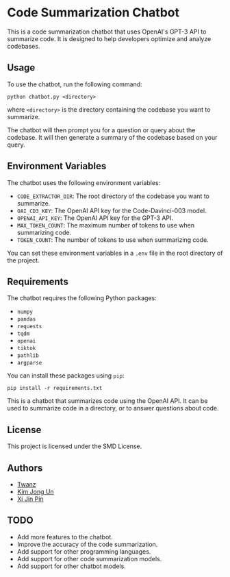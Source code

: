 
# Code Summarization Chatbot

This is a code summarization chatbot that uses OpenAI's GPT-3 API to summarize code. It is designed to help developers optimize and analyze codebases. 

## Usage

To use the chatbot, run the following command:

```python chatbot.py <directory>```

where `<directory>` is the directory containing the codebase you want to summarize.

The chatbot will then prompt you for a question or query about the codebase. It will then generate a summary of the codebase based on your query.

## Environment Variables

The chatbot uses the following environment variables:

- `CODE_EXTRACTOR_DIR`: The root directory of the codebase you want to summarize.
- `OAI_CD3_KEY`: The OpenAI API key for the Code-Davinci-003 model.
- `OPENAI_API_KEY`: The OpenAI API key for the GPT-3 API.
- `MAX_TOKEN_COUNT`: The maximum number of tokens to use when summarizing code.
- `TOKEN_COUNT`: The number of tokens to use when summarizing code.

You can set these environment variables in a `.env` file in the root directory of the project.

## Requirements

The chatbot requires the following Python packages:

- `numpy`
- `pandas`
- `requests`
- `tqdm`
- `openai`
- `tiktok`
- `pathlib`
- `argparse`

You can install these packages using `pip`:

```pip install -r requirements.txt```

This is a chatbot that summarizes code using the OpenAI API. It can be used to summarize code in a directory, or to answer questions about code. 

## License

This project is licensed under the SMD License.




## Authors

- [Twanz](https://github.com/clockcoing1)
- [Kim Jong Un](https://github.com/kjp)
- [Xi Jin Pin](https://github.com/xjp)

## TODO

- Add more features to the chatbot.
- Improve the accuracy of the code summarization.
- Add support for other programming languages.
- Add support for other code summarization models.
- Add support for other chatbot models.
